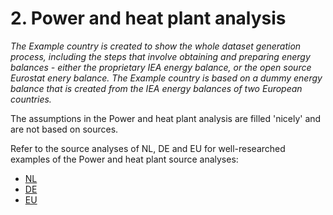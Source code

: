 # 2. Power and heat plant analysis

*The Example country is created to show the whole dataset generation process, including the steps that involve obtaining and preparing energy balances - either the proprietary IEA energy balance, or the open source Eurostat enery balance. The Example country is based on a dummy energy balance that is created from the IEA energy balances of two European countries.*

The assumptions in the Power and heat plant analysis are filled 'nicely' and are not based on sources.

Refer to the source analyses of NL, DE and EU for well-researched examples of the Power and heat plant source analyses:

- [NL](../../../nl/2011/2_power_and_heat_plant/2_power_and_heat_plant_source_analysis.md)
- [DE](../../../de/2011/2_power_and_heat_plant/2_power_and_heat_plant_source_analysis.md)
- [EU](../../../eu/2011/2_power_and_heat_plant/2_power_and_heat_plant_source_analysis.md)